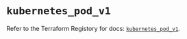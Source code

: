 # `kubernetes_pod_v1`

Refer to the Terraform Registory for docs: [`kubernetes_pod_v1`](https://registry.terraform.io/providers/hashicorp/kubernetes/2.25.2/docs/resources/pod_v1).
